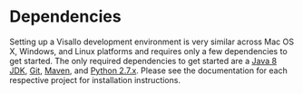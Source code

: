 # Dependencies

Setting up a Visallo development environment is very similar across Mac OS X, Windows, and Linux platforms and requires only a few dependencies to get started. The only required dependencies to get started are a [Java 8 JDK](http://www.oracle.com/technetwork/java/javase/downloads/index.html), [Git](http://git-scm.com/), [Maven](https://maven.apache.org), and [Python 2.7.x](https://www.python.org/downloads/). Please see the documentation for each respective project for installation instructions.
